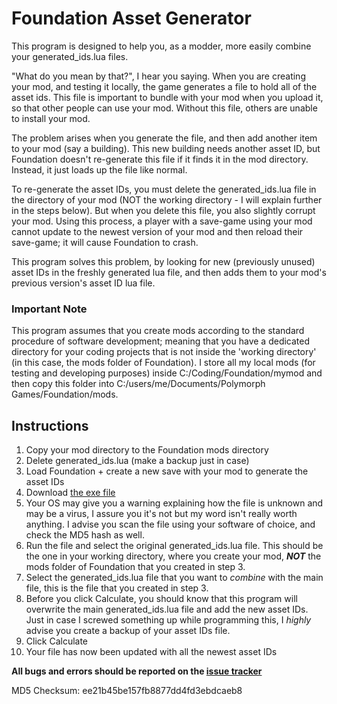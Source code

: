 # Foundation Asset Generator

This program is designed to help you, as a modder, more easily combine your generated_ids.lua files.

"What do you mean by that?", I hear you saying. When you are creating your mod, and testing it locally, the game generates a file to hold all of the asset ids. This file is important to bundle with your mod when you upload it, so that other people can use your mod. Without this file, others are unable to install your mod. 

The problem arises when you generate the file, and then add another item to your mod (say a building). This new building needs another asset ID, but Foundation doesn't re-generate this file if it finds it in the mod directory. Instead, it just loads up the file like normal. 

To re-generate the asset IDs, you must delete the generated_ids.lua file in the directory of your mod (NOT the working directory - I will explain further in the steps below). But when you delete this file, you also slightly corrupt your mod. Using this process, a player with a save-game using your mod cannot update to the newest version of your mod and then reload their save-game; it will cause Foundation to crash. 

This program solves this problem, by looking for new (previously unused) asset IDs in the freshly generated lua file, and then adds them to your mod's previous version's asset ID lua file.

### Important Note
This program assumes that you create mods according to the standard procedure of software development; meaning that you have a dedicated directory for your coding projects that is not inside the 'working directory' (in this case, the mods folder of Foundation). I store all my local mods (for testing and developing purposes) inside C:/Coding/Foundation/mymod and then copy this folder into C:/users/me/Documents/Polymorph Games/Foundation/mods.

## Instructions
1. Copy your mod directory to the Foundation mods directory
2. Delete generated_ids.lua (make a backup just in case)
3. Load Foundation + create a new save with your mod to generate the asset IDs
4. Download [the exe file](https://github.com/Skkkitzo/asset-id-generator/raw/master/output/generateid.exe)
5. Your OS may give you a warning explaining how the file is unknown and may be a virus, I assure you it's not but my word isn't really worth anything. I advise you scan the file using your software of choice, and check the MD5 hash as well.
6. Run the file and select the original generated_ids.lua file. This should be the one in your working directory, where you create your mod, _**NOT**_ the mods folder of Foundation that you created in step 3.
7. Select the generated_ids.lua file that you want to _combine_ with the main file, this is the file that you created in step 3.
8. Before you click Calculate, you should know that this program will overwrite the main generated_ids.lua file and add the new asset IDs. Just in case I screwed something up while programming this, I _highly_ advise you create a backup of your asset IDs file.
9. Click Calculate
10. Your file has now been updated with all the newest asset IDs

**All bugs and errors should be reported on the [issue tracker](https://github.com/Skkkitzo/asset-id-generator/issues)**

MD5 Checksum: ee21b45be157fb8877dd4fd3ebdcaeb8
